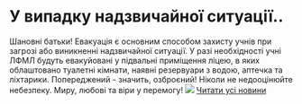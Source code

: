 # У випадку надзвичайної ситуації..
Шановні батьки!
Евакуація є основним способом захисту учнів при загрозі або виникненні надзвичайної ситуації. У разі необхідності учні ЛФМЛ будуть евакуйовані у підвальні приміщення ліцею, в яких облаштовано туалетні кімнати, наявні резервуари з водою, аптечка та ліхтарики.
Попереджений - значить, озброєний!
Ніколи не недооцінюйте небезпеку.
Миру, любові та віри у перемогу!
![](/images/у-випадку-надзвичайної-ситуації/сховищелфмл.jpg)
[Читати усі новини](/news)

